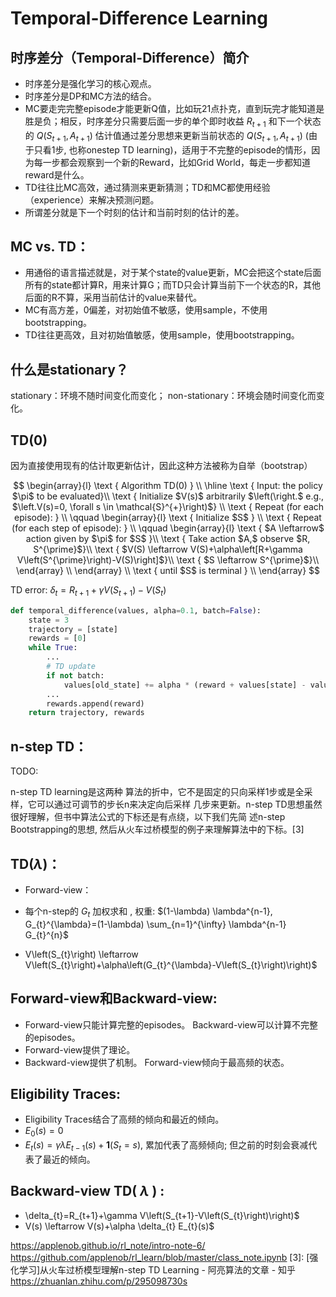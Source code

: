 # Temporal-Difference Learning

## 时序差分（Temporal-Difference）简介

- 时序差分是强化学习的核心观点。
- 时序差分是DP和MC方法的结合。
- MC要走完完整episode才能更新Q值，比如玩21点扑克，直到玩完才能知道是胜是负；相反，时序差分只需要后面一步的单个即时收益 $R_{t+1}$ 和下一个状态的 $Q\left(S_{t+1}, A_{t+1}\right)$ 估计值通过差分思想来更新当前状态的 $Q\left(S_{t+1}, A_{t+1}\right)$ (由于只看1步, 也称onestep TD learning)，适用于不完整的episode的情形，因为每一步都会观察到一个新的Reward，比如Grid World，每走一步都知道reward是什么。
- TD往往比MC高效，通过猜测来更新猜测；TD和MC都使用经验（experience）来解决预测问题。
- 所谓差分就是下一个时刻的估计和当前时刻的估计的差。

## MC vs. TD：

- 用通俗的语言描述就是，对于某个state的value更新，MC会把这个state后面所有的state都计算R，用来计算G；而TD只会计算当前下一个状态的R，其他后面的R不算，采用当前估计的value来替代。
- MC有高方差，0偏差，对初始值不敏感，使用sample，不使用bootstrapping。
- TD往往更高效，且对初始值敏感，使用sample，使用bootstrapping。



## 什么是stationary？

stationary：环境不随时间变化而变化；
non-stationary：环境会随时间变化而变化。

## TD(0)

因为直接使用现有的估计取更新估计，因此这种方法被称为自举（bootstrap）

$$
\begin{array}{l}
\text { Algorithm TD(0) } \\
\hline
\text { Input: the policy $\pi$ to be evaluated}\\
 \text { Initialize $V(s)$ arbitrarily $\left(\right.$ e.g., $\left.V(s)=0, \forall s \in \mathcal{S}^{+}\right)$} \\
\text { Repeat (for each episode): } \\
\qquad \begin{array}{l}
\text { Initialize $S$ } \\
\text { Repeat (for each step of episode): } \\
\qquad \begin{array}{l}
\text { $A \leftarrow$ action given by $\pi$ for $S$ }\\
\text { Take action $A,$ observe $R, S^{\prime}$}\\
\text { $V(S) \leftarrow V(S)+\alpha\left[R+\gamma V\left(S^{\prime}\right)-V(S)\right]$}\\
\text { $S \leftarrow S^{\prime}$}\\
\end{array} \\
\end{array} \\
\text { until $S$ is terminal } \\
\end{array}
$$

$\text { TD error: } \delta_{t}=R_{t+1}+\gamma V\left(S_{t+1}\right)-V\left(S_{t}\right)$



```py
def temporal_difference(values, alpha=0.1, batch=False):
    state = 3
    trajectory = [state]
    rewards = [0]
    while True:
        ...
        # TD update
        if not batch:
            values[old_state] += alpha * (reward + values[state] - values[old_state])
        ...
        rewards.append(reward)
    return trajectory, rewards
```

## n-step TD：

TODO:

n-step TD learning是这两种 算法的折中，它不是固定的只向采样1步或是全采样，它可以通过可调节的步长n来决定向后采样 几步来更新。n-step TD思想虽然很好理解，但书中算法公式的下标还是有点绕，以下我们先简 述n-step Bootstrapping的思想, 然后从火车过桥模型的例子来理解算法中的下标。[3]

## TD($\lambda$)：

- Forward-view：

- 每个n-step的 $G_{t}$ 加权求和 $,$ 权重: $(1-\lambda) \lambda^{n-1}, G_{t}^{\lambda}=(1-\lambda) \sum_{n=1}^{\infty} \lambda^{n-1} G_{t}^{n}$
- V\left(S_{t}\right) \leftarrow V\left(S_{t}\right)+\alpha\left(G_{t}^{\lambda}-V\left(S_{t}\right)\right)$



## Forward-view和Backward-view:

- Forward-view只能计算完整的episodes。 Backward-view可以计算不完整的episodes。
- Forward-view提供了理论。
- Backward-view提供了机制。 Forward-view倾向于最高频的状态。

## Eligibility Traces:

- Eligibility Traces结合了高频的倾向和最近的倾向。
- $E_{0}(s)=0$
- $E_{t}(s)=\gamma \lambda E_{t-1}(s)+\mathbf{1}\left(S_{t}=s\right),$ 累加代表了高频倾向; 但之前的时刻会衰减代表了最近的倾向。

## Backward-view TD( $\lambda$ ) :

- \delta_{t}=R_{t+1}+\gamma V\left(S_{t+1}-V\left(S_{t}\right)\right)$
- V(s) \leftarrow V(s)+\alpha \delta_{t} E_{t}(s)$

https://applenob.github.io/rl_note/intro-note-6/
https://github.com/applenob/rl_learn/blob/master/class_note.ipynb
[3]: [强化学习]从火车过桥模型理解n-step TD Learning - 阿亮算法的文章 - 知乎
https://zhuanlan.zhihu.com/p/295098730s
